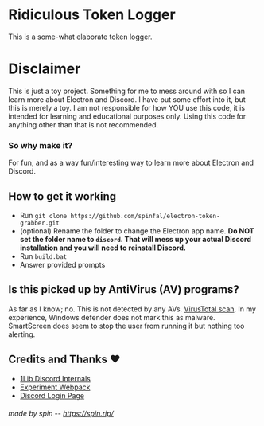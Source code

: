 # Ridiculous Token Logger
This is a some-what elaborate token logger.

# Disclaimer
This is just a toy project. Something for me to mess around with so I can learn more about Electron and Discord. I have put some effort into it, but this is merely a toy. I am not responsible for how YOU use this code, it is intended for learning and educational purposes only. Using this code for anything other than that is not recommended.
### So why make it?
For fun, and as a way fun/interesting way to learn more about Electron and Discord.

## How to get it working
- Run `git clone https://github.com/spinfal/electron-token-grabber.git`
- (optional) Rename the folder to change the Electron app name. **Do NOT set the folder name to `discord`. That will mess up your actual Discord installation and you will need to reinstall Discord.**
- Run `build.bat`
- Answer provided prompts

## Is this picked up by AntiVirus (AV) programs?
As far as I know; no. This is not detected by any AVs. [VirusTotal scan](https://www.virustotal.com/gui/file/06402f0624cc6404b366a53a2c100c0dca4c4290dccd512a76fd6c663c9f5ace?nocache=1). In my experience, Windows defender does not mark this as malware. SmartScreen does seem to stop the user from running it but nothing too alerting.

## Credits and Thanks ❤️
- [1Lib Discord Internals](https://github.com/samogot/betterdiscord-plugins/blob/master/v2/1Lib%20Discord%20Internals/plugin.js)
- [Experiment Webpack](https://greasyfork.org/en/scripts/436035-iamdeveloper/code)
- [Discord Login Page](https://www.npmjs.com/package/electron-discordloginapi)

###### made by spin -- https://spin.rip/
